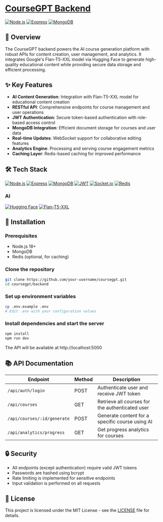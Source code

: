 # [CourseGPT Backend](https://course-gpt-backend.onrender.com)

[![Node.js](https://img.shields.io/badge/Node.js-339933?style=flat&logo=node.js&logoColor=white)](https://nodejs.org/)
[![Express](https://img.shields.io/badge/Express-000000?style=flat&logo=express&logoColor=white)](https://expressjs.com/)
[![MongoDB](https://img.shields.io/badge/MongoDB-47A248?style=flat&logo=mongodb&logoColor=white)](https://www.mongodb.com/)

## 🚀 Overview

The CourseGPT backend powers the AI course generation platform with robust APIs for content creation, user management, and analytics. It integrates Google's Flan-T5-XXL model via Hugging Face to generate high-quality educational content while providing secure data storage and efficient processing.

## ✨ Key Features

- **AI Content Generation**: Integration with Flan-T5-XXL model for educational content creation
- **RESTful API**: Comprehensive endpoints for course management and user operations
- **JWT Authentication**: Secure token-based authentication with role-based access control
- **MongoDB Integration**: Efficient document storage for courses and user data
- **Real-time Updates**: WebSocket support for collaborative editing features
- **Analytics Engine**: Processing and serving course engagement metrics
- **Caching Layer**: Redis-based caching for improved performance

## 🛠️ Tech Stack

[![Node.js](https://img.shields.io/badge/Node.js-339933?style=flat&logo=node.js&logoColor=white)](https://nodejs.org/)
[![Express](https://img.shields.io/badge/Express-000000?style=flat&logo=express&logoColor=white)](https://expressjs.com/)
[![MongoDB](https://img.shields.io/badge/MongoDB-47A248?style=flat&logo=mongodb&logoColor=white)](https://www.mongodb.com/)
[![JWT](https://img.shields.io/badge/JWT-000000?style=flat&logo=jsonwebtokens&logoColor=white)](https://jwt.io/)
[![Socket.io](https://img.shields.io/badge/Socket.io-010101?style=flat&logo=socket.io&logoColor=white)](https://socket.io/)
[![Redis](https://img.shields.io/badge/Redis-DC382D?style=flat&logo=redis&logoColor=white)](https://redis.io/)

### AI
[![Hugging Face](https://img.shields.io/badge/Hugging_Face-FFD21E?style=flat&logo=huggingface&logoColor=black)](https://huggingface.co/)
[![Flan-T5-XXL](https://img.shields.io/badge/Flan--T5--XXL-EF4A58?style=flat&logo=google&logoColor=white)](https://huggingface.co/google/flan-t5-xxl)

## 🔧 Installation

### Prerequisites

- Node.js 18+
- MongoDB
- Redis (optional, for caching)

### Clone the repository

```bash
git clone https://github.com/your-username/coursegpt.git
cd coursegpt/backend
```

### Set up environment variables

```bash
cp .env.example .env
# Edit .env with your configuration values
```

### Install dependencies and start the server

```bash
npm install
npm run dev
```

The API will be available at http://localhost:5000

## 📚 API Documentation

| Endpoint | Method | Description |
|----------|--------|-------------|
| `/api/auth/login` | POST | Authenticate user and receive JWT token |
| `/api/courses` | GET | Retrieve all courses for the authenticated user |
| `/api/courses/:id/generate` | POST | Generate content for a specific course using AI |
| `/api/analytics/progress` | GET | Get progress analytics for courses |

## 🔒 Security

- All endpoints (except authentication) require valid JWT tokens
- Passwords are hashed using bcrypt
- Rate limiting is implemented for sensitive endpoints
- Input validation is performed on all requests

## 📄 License

This project is licensed under the MIT License - see the [LICENSE](../LICENSE) file for details.
